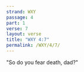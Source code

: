 ```yaml
---
strand: WXY
passage: 4
part: 1
verse: 7
layout: verse
title: "WXY 4:7"
permalink: /WXY/4/7/
---
```

"So do you fear death, dad?"
